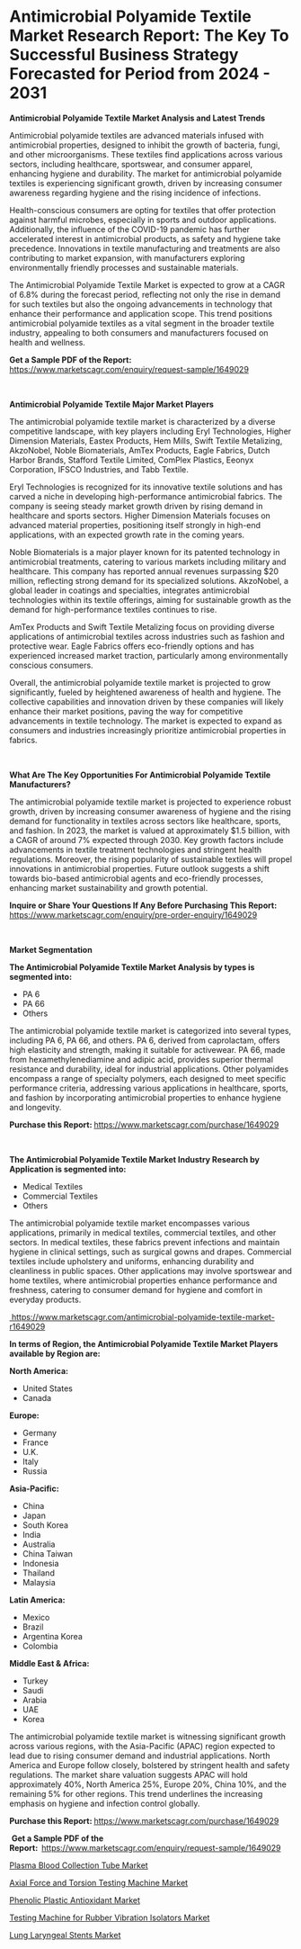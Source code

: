 <p><h1>Antimicrobial Polyamide Textile Market Research Report: The Key To Successful Business Strategy Forecasted for Period from 2024 - 2031</h1></p><p><strong>Antimicrobial Polyamide Textile Market Analysis and Latest Trends</strong></p>
<p><p>Antimicrobial polyamide textiles are advanced materials infused with antimicrobial properties, designed to inhibit the growth of bacteria, fungi, and other microorganisms. These textiles find applications across various sectors, including healthcare, sportswear, and consumer apparel, enhancing hygiene and durability. The market for antimicrobial polyamide textiles is experiencing significant growth, driven by increasing consumer awareness regarding hygiene and the rising incidence of infections. </p><p>Health-conscious consumers are opting for textiles that offer protection against harmful microbes, especially in sports and outdoor applications. Additionally, the influence of the COVID-19 pandemic has further accelerated interest in antimicrobial products, as safety and hygiene take precedence. Innovations in textile manufacturing and treatments are also contributing to market expansion, with manufacturers exploring environmentally friendly processes and sustainable materials.</p><p>The Antimicrobial Polyamide Textile Market is expected to grow at a CAGR of 6.8% during the forecast period, reflecting not only the rise in demand for such textiles but also the ongoing advancements in technology that enhance their performance and application scope. This trend positions antimicrobial polyamide textiles as a vital segment in the broader textile industry, appealing to both consumers and manufacturers focused on health and wellness.</p></p>
<p><strong>Get a Sample PDF of the Report:&nbsp;</strong> <a href="https://www.marketscagr.com/enquiry/request-sample/1649029?utm_campaign=1173&utm_medium=2&utm_source=Github&utm_content=ia&utm_term=15102024&utm_id=antimicrobial-polyamide-textile">https://www.marketscagr.com/enquiry/request-sample/1649029</a></p>
<p>&nbsp;</p>
<p><strong>Antimicrobial Polyamide Textile Major Market Players</strong></p>
<p><p>The antimicrobial polyamide textile market is characterized by a diverse competitive landscape, with key players including Eryl Technologies, Higher Dimension Materials, Eastex Products, Hem Mills, Swift Textile Metalizing, AkzoNobel, Noble Biomaterials, AmTex Products, Eagle Fabrics, Dutch Harbor Brands, Stafford Textile Limited, ComPlex Plastics, Eeonyx Corporation, IFSCO Industries, and Tabb Textile. </p><p>Eryl Technologies is recognized for its innovative textile solutions and has carved a niche in developing high-performance antimicrobial fabrics. The company is seeing steady market growth driven by rising demand in healthcare and sports sectors. Higher Dimension Materials focuses on advanced material properties, positioning itself strongly in high-end applications, with an expected growth rate in the coming years.</p><p>Noble Biomaterials is a major player known for its patented technology in antimicrobial treatments, catering to various markets including military and healthcare. This company has reported annual revenues surpassing $20 million, reflecting strong demand for its specialized solutions. AkzoNobel, a global leader in coatings and specialties, integrates antimicrobial technologies within its textile offerings, aiming for sustainable growth as the demand for high-performance textiles continues to rise.</p><p>AmTex Products and Swift Textile Metalizing focus on providing diverse applications of antimicrobial textiles across industries such as fashion and protective wear. Eagle Fabrics offers eco-friendly options and has experienced increased market traction, particularly among environmentally conscious consumers. </p><p>Overall, the antimicrobial polyamide textile market is projected to grow significantly, fueled by heightened awareness of health and hygiene. The collective capabilities and innovation driven by these companies will likely enhance their market positions, paving the way for competitive advancements in textile technology. The market is expected to expand as consumers and industries increasingly prioritize antimicrobial properties in fabrics.</p></p>
<p>&nbsp;</p>
<p><strong>What Are The Key Opportunities For Antimicrobial Polyamide Textile Manufacturers?</strong></p>
<p><p>The antimicrobial polyamide textile market is projected to experience robust growth, driven by increasing consumer awareness of hygiene and the rising demand for functionality in textiles across sectors like healthcare, sports, and fashion. In 2023, the market is valued at approximately $1.5 billion, with a CAGR of around 7% expected through 2030. Key growth factors include advancements in textile treatment technologies and stringent health regulations. Moreover, the rising popularity of sustainable textiles will propel innovations in antimicrobial properties. Future outlook suggests a shift towards bio-based antimicrobial agents and eco-friendly processes, enhancing market sustainability and growth potential.</p></p>
<p><strong>Inquire or Share Your Questions If Any Before Purchasing This Report:</strong> <a href="https://www.marketscagr.com/enquiry/pre-order-enquiry/1649029?utm_campaign=1173&utm_medium=2&utm_source=Github&utm_content=ia&utm_term=15102024&utm_id=antimicrobial-polyamide-textile">https://www.marketscagr.com/enquiry/pre-order-enquiry/1649029</a></p>
<p>&nbsp;</p>
<p><strong>Market Segmentation</strong></p>
<p><strong>The Antimicrobial Polyamide Textile Market Analysis by types is segmented into:</strong></p>
<p><ul><li>PA 6</li><li>PA 66</li><li>Others</li></ul></p>
<p><p>The antimicrobial polyamide textile market is categorized into several types, including PA 6, PA 66, and others. PA 6, derived from caprolactam, offers high elasticity and strength, making it suitable for activewear. PA 66, made from hexamethylenediamine and adipic acid, provides superior thermal resistance and durability, ideal for industrial applications. Other polyamides encompass a range of specialty polymers, each designed to meet specific performance criteria, addressing various applications in healthcare, sports, and fashion by incorporating antimicrobial properties to enhance hygiene and longevity.</p></p>
<p><strong>Purchase this Report:&nbsp;</strong><a href="https://www.marketscagr.com/purchase/1649029?utm_campaign=1173&utm_medium=2&utm_source=Github&utm_content=ia&utm_term=15102024&utm_id=antimicrobial-polyamide-textile">https://www.marketscagr.com/purchase/1649029</a></p>
<p>&nbsp;</p>
<p><strong>The Antimicrobial Polyamide Textile Market Industry Research by Application is segmented into:</strong></p>
<p><ul><li>Medical Textiles</li><li>Commercial Textiles</li><li>Others</li></ul></p>
<p><p>The antimicrobial polyamide textile market encompasses various applications, primarily in medical textiles, commercial textiles, and other sectors. In medical textiles, these fabrics prevent infections and maintain hygiene in clinical settings, such as surgical gowns and drapes. Commercial textiles include upholstery and uniforms, enhancing durability and cleanliness in public spaces. Other applications may involve sportswear and home textiles, where antimicrobial properties enhance performance and freshness, catering to consumer demand for hygiene and comfort in everyday products.</p></p>
<p><a href="https://www.marketscagr.com/antimicrobial-polyamide-textile-market-r1649029?utm_campaign=1173&utm_medium=2&utm_source=Github&utm_content=ia&utm_term=15102024&utm_id=antimicrobial-polyamide-textile">&nbsp;https://www.marketscagr.com/antimicrobial-polyamide-textile-market-r1649029</a></p>
<p><strong>In terms of Region, the Antimicrobial Polyamide Textile Market Players available by Region are:</strong></p>
<p>
    <p> <strong> North America: </strong>
        <ul>
            <li>United States</li>
            <li>Canada</li>
        </ul>
        </p> 
    <p> <strong> Europe: </strong>
        <ul>
            <li>Germany</li>
            <li>France</li>
            <li>U.K.</li>
            <li>Italy</li>
            <li>Russia</li>
        </ul>
        </p> 
    <p> <strong> Asia-Pacific: </strong>
        <ul>
            <li>China</li>
            <li>Japan</li>
            <li>South Korea</li>
            <li>India</li>
            <li>Australia</li>
            <li>China Taiwan</li>
            <li>Indonesia</li>
            <li>Thailand</li>
            <li>Malaysia</li>
        </ul>
        </p> 
    <p> <strong> Latin America: </strong>
        <ul>
            <li>Mexico</li>
            <li>Brazil</li>
            <li>Argentina Korea</li>
            <li>Colombia</li>
        </ul>
        </p> 
    <p> <strong> Middle East & Africa: </strong>
        <ul>
            <li>Turkey</li>
            <li>Saudi</li>
            <li>Arabia</li>
            <li>UAE</li>
            <li>Korea</li>
        </ul>
    </p>
    </p>
<p><p>The antimicrobial polyamide textile market is witnessing significant growth across various regions, with the Asia-Pacific (APAC) region expected to lead due to rising consumer demand and industrial applications. North America and Europe follow closely, bolstered by stringent health and safety regulations. The market share valuation suggests APAC will hold approximately 40%, North America 25%, Europe 20%, China 10%, and the remaining 5% for other regions. This trend underlines the increasing emphasis on hygiene and infection control globally.</p></p>
<p><strong>Purchase this Report: </strong><a href="https://www.marketscagr.com/purchase/1649029?utm_campaign=1173&utm_medium=2&utm_source=Github&utm_content=ia&utm_term=15102024&utm_id=antimicrobial-polyamide-textile">https://www.marketscagr.com/purchase/1649029</a></p>
<p>&nbsp;<strong>Get a Sample PDF of the Report:&nbsp;&nbsp;</strong><a href="https://www.marketscagr.com/enquiry/request-sample/1649029?utm_campaign=1173&utm_medium=2&utm_source=Github&utm_content=ia&utm_term=15102024&utm_id=antimicrobial-polyamide-textile">https://www.marketscagr.com/enquiry/request-sample/1649029</a></p>
<p><strong></strong></p>
<p><p><a href="https://www.linkedin.com/pulse/navigating-plasma-blood-collection-tube-market-expert-oqlne?trk=public_post_embed_feed-article-content&utm_campaign=1173&utm_medium=2&utm_source=Github&utm_content=ia&utm_term=15102024&utm_id=antimicrobial-polyamide-textile">Plasma Blood Collection Tube Market</a></p><p><a href="https://github.com/lyndi2n3hdalbey/Market-Research-Report-List-1/blob/main/axial-force-and-torsion-testing-machine-market.md?utm_campaign=1173&utm_medium=2&utm_source=Github&utm_content=ia&utm_term=15102024&utm_id=antimicrobial-polyamide-textile">Axial Force and Torsion Testing Machine Market</a></p><p><a href="https://www.linkedin.com/pulse/insights-phenolic-plastic-antioxidant-industry-market-financial-d4fte?trk=public_post_embed_feed-article-content&utm_campaign=1173&utm_medium=2&utm_source=Github&utm_content=ia&utm_term=15102024&utm_id=antimicrobial-polyamide-textile">Phenolic Plastic Antioxidant Market</a></p><p><a href="https://github.com/dongailes86c/Market-Research-Report-List-1/blob/main/testing-machine-for-rubber-vibration-isolators-market.md?utm_campaign=1173&utm_medium=2&utm_source=Github&utm_content=ia&utm_term=15102024&utm_id=antimicrobial-polyamide-textile">Testing Machine for Rubber Vibration Isolators Market</a></p><p><a href="https://www.linkedin.com/pulse/emerging-technologies-reshaping-lung-laryngeal-stents-market-rrnfe?utm_campaign=1173&utm_medium=2&utm_source=Github&utm_content=ia&utm_term=15102024&utm_id=antimicrobial-polyamide-textile">Lung Laryngeal Stents Market</a></p></p>